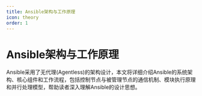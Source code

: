 ```yaml
---
title: Ansible架构与工作原理
icon: theory
order: 1
---
```


# Ansible架构与工作原理

Ansible采用了无代理(Agentless)的架构设计，本文将详细介绍Ansible的系统架构、核心组件和工作流程，包括控制节点与被管理节点的通信机制、模块执行原理和并行处理模型，帮助读者深入理解Ansible的设计思想。
